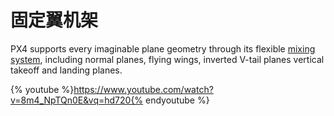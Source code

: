 # 固定翼机架

PX4 supports every imaginable plane geometry through its flexible [mixing system](concept-mixing.md), including normal planes, flying wings, inverted V-tail planes vertical takeoff and landing planes.

{% youtube %}https://www.youtube.com/watch?v=8m4_NpTQn0E&vq=hd720{% endyoutube %}
